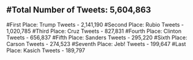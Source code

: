 #Total Number of Tweets: 5,604,863 
---
#First Place: Trump Tweets - 2,141,190
#Second Place: Rubio Tweets - 1,020,785
#Third Place: Cruz Tweets - 827,831
#Fourth Place: Clinton Tweets - 656,837
#Fifth Place: Sanders Tweets - 295,220
#Sixth Place: Carson Tweets - 274,523
#Seventh Place: Jeb! Tweets - 199,647
#Last Place: Kasich Tweets - 189,797
